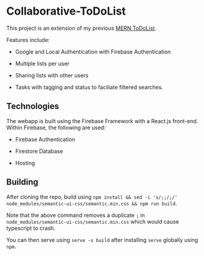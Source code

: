 # Collaborative-ToDoList

This project is an extension of my previous [MERN ToDoList](https://github.com/BrandonTang89/MERN-ToDoList). 

Features include:

- Google and Local Authentication with Firebase Authentication

- Multiple lists per user

- Sharing lists with other users

- Tasks with tagging and status to faciliate filtered searches.

## Technologies

The webapp is built using the Firebase Framework with a React.js front-end. Within Firebase, the following are used:

- Firebase Authentication

- Firestore Database

- Hosting

## Building
After cloning the repo, build using
`npm install && sed -i 's/;;/;/' node_modules/semantic-ui-css/semantic.min.css && npm run build`.

Note that the above command removes a duplicate `;` in `node_modules/semantic-ui-css/semantic.min.css` which would cause typescript to  crash.

You can then serve using `serve -s build` after installing `serve` globally using `npm`.


